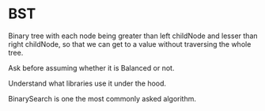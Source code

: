 # BST

Binary tree with each node being greater than left childNode and lesser than right childNode,  so that we can get to a value without traversing the whole tree.

Ask before assuming whether it is Balanced or not.

Understand what libraries use it under the hood.

BinarySearch is one the most commonly asked algorithm.
